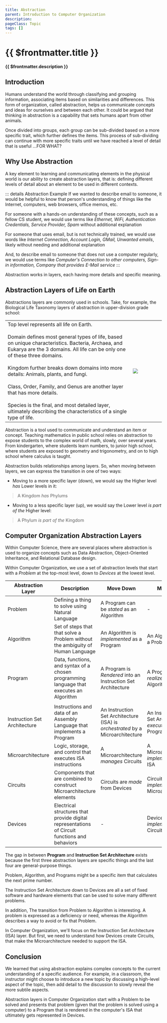 ```yaml
---
title: Abstraction
parent: Introduction to Computer Organization
description: 
pageClass: Topic
tags: []
---
```


# {{ $frontmatter.title }}
**{{ $frontmatter.description }}**

<KeyConcepts :ConceptArray= "[
{
  Concept:'Why Use Abstraction',
  Details:'Abstraction helps understand complex systems'
},
{  
  Concept:'Computer Organization Abstraction Layers',
  Details:'Starting with the problem a computer can solve, we can define the layers of abstraction that end with circuits and transistors' 
}
]" />

## Introduction
Humans understand the world through classifying and grouping information, associating items based on similarities and differences. This form of organization, called abstraction, helps us communicate concepts and ideas for ourselves and between each other. It could be argued that thinking in abstraction is a capability that sets humans apart from other animals.

Once divided into groups, each group can be sub-divided based on a more specific trait, which further defines the items. This process of sub-dividing can continue with more specific traits until we have reached a level of detail that is useful ...FOR WHAT?

## Why Use Abstraction
A key element to learning and communicating elements in the physical world is our ability to create abstraction layers, that is: defining different levels of detail about an element to be used in different contexts.

::: details Abstraction Example
If we wanted to describe email to someone, it would be helpful to know that person's understanding of things like the Internet, computers, web browsers, office memos, etc.

For someone with a hands-on understanding of these concepts, such as a fellow CS student, we would use terms like *Ethernet, WiFi, Authentication Credentials, Service Provider, Spam* without additional explanation

For someone that uses email, but is not technically trained, we would use words like *Internet Connection, Account Login, GMail, Unwanted emails*, likely without needing and additional explanation

And, to describe email to someone that does not use a computer regularly, we would use terms like *Computer's Connection to other computers, Sign-in information, Company that provides E-Mail service*
:::

Abstraction works in layers, each having more details and specific meaning.

## Abstraction Layers of Life on Earth
Abstractions layers are commonly used in schools. Take, for example, the Biological Life Taxonomy layers of abstraction in upper-division grade school:

<table>
    <tr>
        <td style="width:80%" >
        Top level represents all life on Earth.<br><br>
        Domain defines most general types of life, based on unique characteristics. Bacteria, Archaea, and Eukarya are the 3 domains.  All life can be only one of these three domains.<br><br>
        Kingdom further breaks down domains into more details: Animals, plants, and fungi.<br><br>
        Class, Order, Family, and Genus are another layer that has more details.<br><br>
        Species is the final, and most detailed layer, ultimately describing the characteristics of a single type of life.
        </td>
        <td style="width:20%"><img src="/images/Foundations/History/2000px-Biological_classification_L_Pengo_vflip.svg.png" style="max-height:100%; max-width:100%"/> </td>
    </tr>
</table>

Abstraction is a tool used to communicate and understand an item or concept. Teaching mathematics in public school relies on abstraction to expose students to the complex world of math, slowly, over several years. From kindergarten, where students learn numbers, to junior high school, where students are exposed to geometry and trigonometry, and on to high school where calculus is taught.

Abstraction builds relationships among layers. So, when moving between layers, we can express the transition in one of two ways:

- Moving to a more specific layer (down), we would say the Higher level *has* Lower levels in it:
>A Kingdom *has* Phylums
- Moving to a less specific layer (up), we would say the Lower level *is part of the* Higher level:
>A Phylum *is part of the* Kingdom


## Computer Organization Abstraction Layers

Within Computer Science, there are several places where abstraction is used to organize concepts such as Data Abstraction, Object-Oriented Inheritance, and Relational Database design.

Within Computer Organization, we use a set of abstraction levels that start with a _Problem_ at the top-most level, down to _Devices_ at the lowest level.

|Abstraction Layer|Description|Move Down|Move Up|
|-|-|-|-|
|Problem|Defining a thing to solve using Natural Language|A Program can be *stated* as an Algorithm|-|
|Algorithm|Set of steps that that solve a Problem without the ambiguity of Human Language|An Algorithm is *implemented* as a Program|An Algorithm ** a Problem|
|Program|Data, functions, and syntax of a chosen programming language that executes an Algorithm|A Program is *Rendered* into an Instruction Set Architecture|A Program *realizes* an Algorithm|
|||||
|Instruction Set Architecture|Instructions and data of an Assembly Language that implements a Program|An Instruction Set Architecture (ISA) is *orchestrated* by a Microarchitecture|An Instruction Set Architecture *executes* a Program|
|Microarchitecture|Logic, storage, and control that executes ISA instructions|A Microarchitecture *manages* Circuits|A Microarchitecture *implements* an ISA|
|Circuits|Components that are combined to construct Microarchitecture elements|Circuits are *made* from Devices|Circuits *implement* a Microarchitecture|
|Devices|Electrical structures that provide digital representations of Circuit functions and behaviors|-|Devices *implement* Circuits|

The gap in between **Program** and **Instruction Set Architecture** exists because the first three abstraction layers are specific things and the last four are general-purpose things.

Problem, Algorithm, and Programs might be a specific item that calculates the next prime number.

The Instruction Set Architecture down to Devices are all a set of fixed software and hardware elements that can be used to solve many different problems.

In addition, The transition from Problem to Algorithm is interesting. A problem is expressed as a deficiency or need, whereas the Algorithm describes a way to avoid or fix that Problem.

In Computer Organization, we'll focus on the Instruction Set Architecture (ISA) layer. But first, we need to understand how Devices create Circuits, that make the Microarchitecture needed to support the ISA.


## Conclusion

We learned that using abstraction explains complex concepts to the current understanding of a specific audience. For example, in a classroom, the instructor might choose to introduce a new topic by discussing a high-level aspect of the topic, then add detail to the discussion to slowly reveal the more subtile aspects.

Abstraction layers in Computer Organization start with a Problem to be solved and presents that problem (given that the problem is solved using a computer) to a Program that is rendered in the computer's ISA that ultimately gets represented in Devices.
